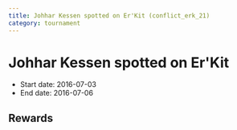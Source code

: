 ```yaml
---
title: Johhar Kessen spotted on Er'Kit (conflict_erk_21)
category: tournament
---
```

# Johhar Kessen spotted on Er'Kit

  * Start date: 2016-07-03
  * End date: 2016-07-06

## Rewards

